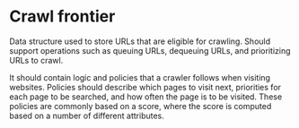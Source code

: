 # Crawl frontier
Data structure used to store URLs that are eligible for crawling. Should support operations such as queuing URLs, dequeuing URLs, and prioritizing URLs to crawl. 

It should contain logic and policies that a crawler follows when visiting websites. Policies should describe which pages to visit next, priorities for each page to be searched, and how often the page is to be visited. These policies are commonly based on a score, where the score is computed based on a number of different attributes. 


